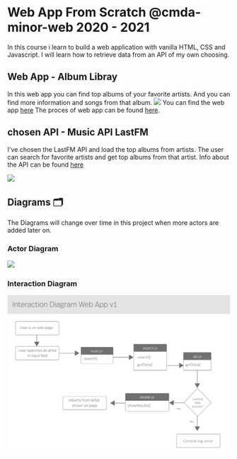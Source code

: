 # Web App From Scratch @cmda-minor-web 2020 - 2021 

In this course i learn to build a web application with vanilla HTML, CSS and Javascript. I will learn how to retrieve data from an API of my own choosing.

## Web App - Album Libray
In this web app you can find top albums of your favorite artists. And you can find more information and songs from that album.
![](img/week1.png)
You can find the web app [here](https://sanneduinkerx.github.io/web-app-from-scratch-2021/)
The proces of web app can be found [here](https://github.com/sanneduinkerx/web-app-from-scratch-2021/wiki/Proces).

## chosen API - Music API LastFM

I've chosen the LastFM API and load the top albums from artists. The user can search for favorite artists and get top albums from that artist. Info about the API can be found [here](https://www.last.fm/api/show/artist.getTopAlbums)

![](https://user-images.githubusercontent.com/60745348/107939578-3b3c2e80-6f87-11eb-8a0b-1e8a54964a61.png)

## Diagrams 🗂
The Diagrams will change over time in this project when more actors are added later on.

### Actor Diagram
<!-- ![](img/actor-diagram.png) versie 1 -->
![](https://user-images.githubusercontent.com/60745348/107937991-fd3e0b00-6f84-11eb-97ce-6e926c6ed8ff.png)

### Interaction Diagram

![](img/interaction-diagram.png)



<!-- Add a link to your live demo in Github Pages 🌐-->

<!-- ☝️ replace this description with a description of your own work -->

<!-- replace the code in the /docs folder with your own, so you can showcase your work with GitHub Pages 🌍 -->

<!-- Add a nice poster image here at the end of the week, showing off your shiny frontend 📸 -->

<!-- Maybe a table of contents here? 📚 -->

<!-- How about a section that describes how to install this project? 🤓 -->

<!-- ...but how does one use this project? What are its features 🤔 -->

<!-- What external data source is featured in your project and what are its properties 🌠 -->

<!-- Maybe a checklist of done stuff and stuff still on your wishlist? ✅ -->

<!-- How about a license here? 📜 (or is it a licence?) 🤷 -->


<!-- Proces -->
<!-- Week1: This week I retrieved data from the LastFM API and rendered it in an overview page. As example i used ACDC to get all their top albums. i didn't put an input field, put i do want to put that in the web app. So the user can search different artists. -->

<!-- Week 2: this week i split up my code into modules, also addeda new feature  -->